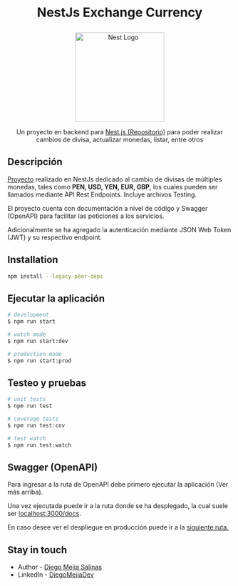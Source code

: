 <p align="center" style="font-size:28px; font-weight: bold;">NestJs Exchange Currency</p>

<p align="center">
  <a href="http://52.200.221.152/docs" target="blank"><img src="https://www.svgrepo.com/download/30451/coin.svg" width="200" alt="Nest Logo" /></a>
</p>

  <p align="center">Un proyecto en backend para <a href="https://github.com/diegomejiadev/nestjs-exchange-currency" target="_blank">Nest.js (Repositorio)</a> para poder realizar cambios de divisa, actualizar monedas, listar, entre otros</p>


## Descripción

[Proyecto](https://github.com/nestjs/nest) realizado en NestJs dedicado al cambio de divisas de múltiples monedas, tales como <b>PEN, USD, YEN, EUR, GBP,</b> los cuales pueden ser llamados mediante API Rest Endpoints. Incluye archivos Testing.

El proyecto cuenta con documentación a nivel de código y Swagger (OpenAPI) para facilitar las peticiones a los servicios.

Adicionalmente se ha agregado la autenticación mediante JSON Web Token (JWT) y su respectivo endpoint.



## Installation

```bash
npm install --legacy-peer-deps
```

## Ejecutar la aplicación

```bash
# development
$ npm run start

# watch mode
$ npm run start:dev

# production mode
$ npm run start:prod
```

## Testeo y pruebas

```bash
# unit tests
$ npm run test

# coverage tests
$ npm run test:cov

# test watch
$ npm run test:watch
```

## Swagger (OpenAPI)

Para ingresar a la ruta de OpenAPI debe primero ejecutar la aplicación (Ver más arriba).

Una vez ejecutada puede ir a la ruta donde se ha desplegado, la cual suele ser [localhost:3000/docs](http://localhost:3000/docs).

En caso desee ver el despliegue en producción puede ir a la [siguiente ruta.](http://52.200.221.152/docs)

## Stay in touch

- Author - [Diego Mejia Salinas](https://github.com/diegomejiadev/nestjs-exchange-currency)
- LinkedIn - [DiegoMejiaDev](https://www.linkedin.com/in/diego-mejia-dev/)
